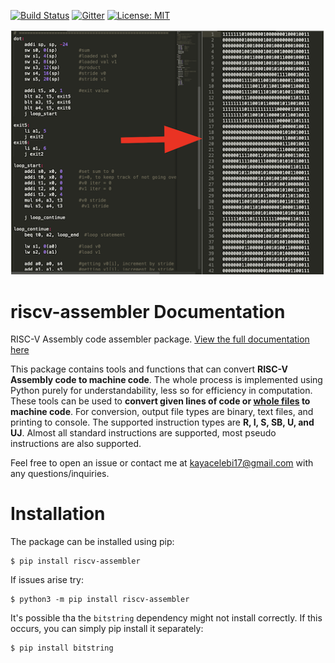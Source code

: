 [![Build Status](https://circleci.com/gh/kcelebi/riscv-assembler.svg?style=svg)](https://app.circleci.com/pipelines/github/kcelebi/riscv-assembler)
[![Gitter](https://badges.gitter.im/riscv-assembler/community.svg)](https://gitter.im/riscv-assembler/community?utm_source=badge&utm_medium=badge&utm_campaign=pr-badge)
[![License: MIT](https://img.shields.io/badge/License-MIT-yellow.svg)](https://opensource.org/licenses/MIT)

![example](references/mdimg.png)
# riscv-assembler Documentation
RISC-V Assembly code assembler package. [View the full documentation here](https://www.riscvassembler.org)

This package contains tools and functions that can convert **RISC-V Assembly code to machine code**. The whole process is implemented using Python purely for understandability, less so for efficiency in computation. These tools can be used to **convert given lines of code or [whole files](#convert) to machine code**. For conversion, output file types are binary, text files, and printing to console. The supported instruction types are **R, I, S, SB, U, and UJ**. Almost all standard instructions are supported, most pseudo instructions are also supported.

Feel free to open an issue or contact me at [kayacelebi17@gmail.com](mailto:kayacelebi17@gmail.com?subject=[GitHub]%20riscv-assembler) with any questions/inquiries.

# Installation
The package can be installed using pip:

    $ pip install riscv-assembler

If issues arise try:

    $ python3 -m pip install riscv-assembler

It's possible tha the ``bitstring`` dependency might not install correctly. If this occurs, you can simply pip install it separately:

    $ pip install bitstring
